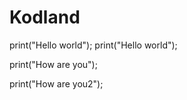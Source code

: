 # Kodland


print("Hello world");
print("Hello world");

print("How are you");

print("How are you2");